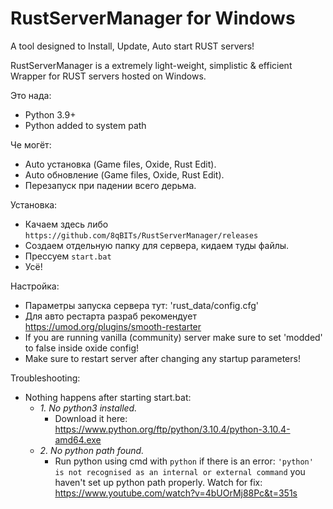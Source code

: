 # RustServerManager for Windows
A tool designed to Install, Update, Auto start RUST servers!

RustServerManager is a extremely light-weight, simplistic & efficient Wrapper for RUST servers hosted on Windows.

Это нада:
  - Python 3.9+
  - Python added to system path

Че могёт:
  - Auto установка (Game files, Oxide, Rust Edit).
  - Auto обновление (Game files, Oxide, Rust Edit).
  - Перезапуск при падении всего дерьма.

Установка:
  - Качаем здесь либо `https://github.com/8qBITs/RustServerManager/releases`
  - Создаем отдельную папку для сервера, кидаем туды файлы.
  - Прессуем `start.bat`
  - Усё!
 
Настройка:
  - Параметры запуска сервера тут: 'rust_data/config.cfg'
  - Для авто рестарта разраб рекомендует https://umod.org/plugins/smooth-restarter
  - If you are running vanilla (community) server make sure to set 'modded' to false inside oxide config!
  - Make sure to restart server after changing any startup parameters!
 
Troubleshooting:
  - Nothing happens after starting start.bat:
     - *1. No python3 installed.*
        - Download it here: https://www.python.org/ftp/python/3.10.4/python-3.10.4-amd64.exe 
     - *2. No python path found.*
        - Run python using cmd with `python` if there is an error: `'python' is not recognised as an internal or external command` you haven't           set up python             path properly. Watch for fix: https://www.youtube.com/watch?v=4bUOrMj88Pc&t=351s

